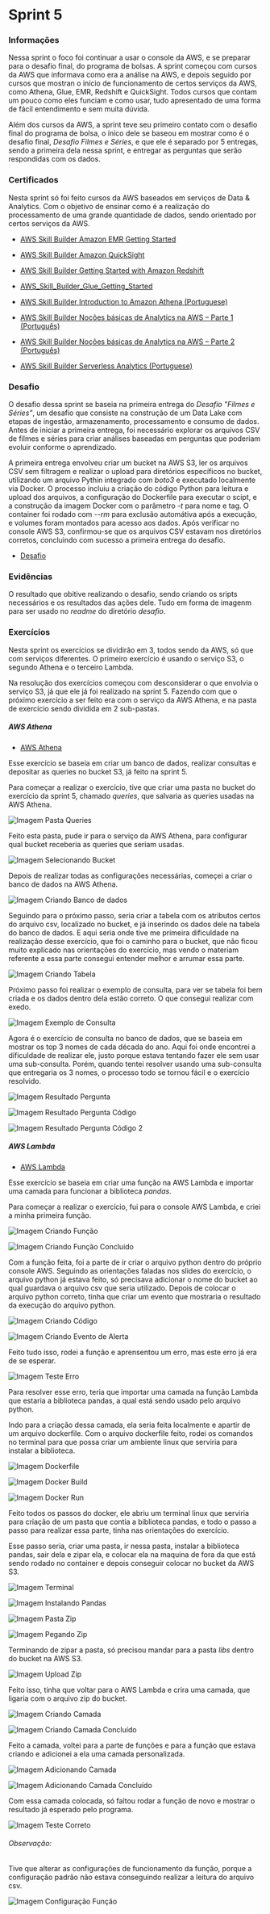# Sprint 5
### Informações
Nessa sprint o foco foi continuar a usar o console da AWS, e se preparar para o desafio final, do programa de bolsas. A sprint começou com cursos da AWS que informava como era a análise na AWS, e depois seguido por cursos que mostran o início de funcionamento de certos serviços da AWS, como Athena, Glue, EMR, Redshift e QuickSight. Todos cursos que contam um pouco como eles funciam e como usar, tudo apresentado de uma forma de fácil entendimento e sem muita dúvida. 

Além dos cursos da AWS, a sprint teve seu primeiro contato com o desafio final do programa de bolsa, o ínico dele se baseou em mostrar como é o desafio final, *Desafio Filmes e Séries*, e que ele é separado por 5 entregas, sendo a primeira dela nessa sprint, e entregar as perguntas que serão respondidas com os dados.
### Certificados

Nesta sprint só foi feito cursos da AWS baseados em serviços de Data & Analytics. Com o objetivo de ensinar como é a realização do processamento de uma grande quantidade de dados, sendo orientado por certos serviços da AWS.


- [AWS Skill Builder Amazon EMR Getting Started](./certificados/AWS_Skill_Builder_Amazon_EMR_Getting_Started.pdf)


- [AWS Skill Builder Amazon QuickSight](./certificados/AWS_Skill_Builder_Amazon_QuickSight.pdf)

- [AWS Skill Builder Getting Started with Amazon Redshift](./certificados/AWS_Skill_Builder_Getting_Started_with_Amazon_Redshift.pdf)

- [AWS_Skill_Builder_Glue_Getting_Started](./certificados/AWS_Skill_Builder_Glue_Getting_Started.pdf)


- [AWS Skill Builder Introduction to Amazon Athena (Portuguese)](./certificados/AWS_Skill_Builder_Introduction_to_Amazon_Athena_(Portuguese).pdf)

- [AWS Skill Builder Noções básicas de Analytics na AWS – Parte 1 (Português)](./certificados/AWS_Skill_Builder_Noções_básicas_de_Analytics_na_AWS–Parte_1_(Português).pdf)

- [AWS Skill Builder Noções básicas de Analytics na AWS – Parte 2 (Português)](./certificados/AWS_Skill_Builder_Noções_básicas_de_Analytics_na_AWS–Parte_2_(Português).pdf)

- [AWS Skill Builder Serverless Analytics (Portuguese)](./certificados/AWS_Skill_Builder_Serverless_Analytics_(Portuguese).pdf)

### Desafio
O desafio dessa sprint se baseia na primeira entrega do *Desafio "Filmes e Séries"*, um desafio que consiste na construção de um Data Lake com etapas de ingestão, armazenamento, processamento e consumo de dados. Antes de iniciar a primeira entrega, foi necessário explorar os arquivos CSV de filmes e séries para criar análises baseadas em perguntas que poderiam evoluir conforme o aprendizado. 

A primeira entrega envolveu criar um bucket na AWS S3, ler os arquivos CSV sem filtragem e realizar o upload para diretórios específicos no bucket, utilizando um arquivo Pythin integrado com *boto3* e executado localmente via Docker. O processo incluiu a criação do código Python para leitura e upload dos arquivos, a configuração do Dockerfile para executar o scipt, e a construção da imagem Docker com o parâmetro *-t* para nome e tag. O container foi rodado com *--rm* para exclusão automátiva após a execução, e volumes foram montados para acesso aos dados. Após verificar no console AWS S3, confirmou-se que os arquivos CSV estavam nos diretórios corretos, concluindo com sucesso a primeira entrega do desafio.

- [Desafio](./desafio/)

### Evidências
O resultado que obitive realizando o desafio, sendo criando os sripts necessários e os resultados das ações dele. Tudo em forma de imagenm para ser usado no *readme* do diretório *desafio*.
### Exercícios
Nesta sprint os exercícios se dividirão em 3, todos sendo da AWS, só que com serviços diferentes. O primeiro exercício é usando o serviço S3, o segundo Athena e o terceiro Lambda.

Na resolução dos exercícios começou com desconsiderar o que envolvia o serviço S3, já que ele já foi realizado na sprint 5. Fazendo com que o próximo exercício a ser feito era com o serviço da AWS Athena, e na pasta de exercício sendo dividida em 2 sub-pastas.

##### AWS Athena

- [AWS Athena](./exercicios/AWSAthena/)


Esse exercício se baseia em criar um banco de dados, realizar consultas e depositar as queries no bucket S3, já feito na sprint 5.

Para começar a realizar o exercício, tive que criar uma pasta no bucket do exercício da sprint 5, chamado *queries*, que salvaria as queries usadas na AWS Athena.


![Imagem Pasta Queries](./exercicios/AWSAthena/pastaQueries.png)


Feito esta pasta, pude ir para o serviço da AWS Athena, para configurar qual bucket receberia as queries que seriam usadas.


![Imagem Selecionando Bucket](./exercicios/AWSAthena/SelecionandoBucket.png)


Depois de realizar todas as configurações necessárias, começei a criar o banco de dados na AWS Athena.


![Imagem Criando Banco de dados](./exercicios/AWSAthena/CriandoBD.png)


Seguindo para o próximo passo, seria criar a tabela com os atributos certos do arquivo csv, localizado no bucket, e já inserindo os dados dele na tabela do banco de dados. E aqui seria onde tive me primeira dificuldade na realização desse exercício, que foi o caminho para o bucket, que não ficou muito explicado nas orientações do exercício, mas vendo o materiam referente a essa parte consegui entender melhor e arrumar essa parte.


![Imagem Criando Tabela](./exercicios/AWSAthena/CriandoTabela.png)


Próximo passo foi realizar o exemplo de consulta, para ver se tabela foi bem criada e os dados dentro dela estão correto. O que consegui realizar com exedo.


![Imagem Exemplo de Consulta](./exercicios/AWSAthena/ExemploConsulta.png)


Agora é o exercício de consulta no banco de dados, que se baseia em mostrar os top 3 nomes de cada década do ano. Aqui foi onde encontrei a díficuldade de realizar ele, justo porque estava tentando fazer ele sem usar uma sub-consulta. Porém, quando tentei resolver usando uma sub-consulta que entregaria os 3 nomes, o processo todo se tornou fácil e o exercício resolvido.


![Imagem Resultado Pergunta](./exercicios/AWSAthena/ResultadoPergunta.png)


![Imagem Resultado Pergunta Código](./exercicios/AWSAthena/ResultadoPerguntaCodigo.png)


![Imagem Resultado Pergunta Código 2](./exercicios/AWSAthena/ResultadoPerguntaCodigo2.png)


##### AWS Lambda

- [AWS Lambda](./exercicios/AWSLambda/)

Esse exercício se baseia em criar uma função na AWS Lambda e importar uma camada para funcionar a biblioteca *pandas*.

Para começar a realizar o exercício, fui para o console AWS Lambda, e criei a minha primeira função.


![Imagem Criando Função](./exercicios/AWSLambda/CriandoFuncao.png)


![Imagem Criando Função Concluido](./exercicios/AWSLambda/CriandoFuncaoConcluido.png)


Com a função feita, foi a parte de ir criar o arquivo python dentro do próprio console AWS. Seguindo as orientações faladas nos slides do exercício, o arquivo python já estava feito, só precisava adicionar o nome do bucket ao qual guardava o arquivo csv que seria utilizado. Depois de colocar o arquivo python correto, tinha que criar um evento que mostraria o resultado da execução do arquivo python.


![Imagem Criando Código](./exercicios/AWSLambda/CriandoCodigo.png)


![Imagem Criando Evento de Alerta](./exercicios/AWSLambda/CriandoEventoAlerta.png)


Feito tudo isso, rodei a função e aprensentou um erro, mas este erro já era de se esperar.


![Imagem Teste Erro](./exercicios/AWSLambda/TesteErro.png)


Para resolver esse erro, teria que importar uma camada na função Lambda que estaria a biblioteca pandas, a qual está sendo usado pelo arquivo python.

Indo para a criação dessa camada, ela seria feita localmente e apartir de um arquivo dockerfile. Com o arquivo dockerfile feito, rodei os comandos no terminal para que possa criar um ambiente linux que serviria para instalar a biblioteca.


![Imagem Dockerfile](./exercicios/AWSLambda/Dockerfile.png)


![Imagem Docker Build](./exercicios/AWSLambda/Dockerbuild.png)


![Imagem Docker Run](./exercicios/AWSLambda/Dockerrun.png)


Feito todos os passos do docker, ele abriu um terminal linux que serviria para criação de um pasta que contia a biblioteca pandas, e todo o passo a passo para realizar essa parte, tinha nas orientações do exercício.

Esse passo seria, criar uma pasta, ir nessa pasta, instalar a biblioteca pandas, sair dela e zipar ela, e colocar ela na maquina de fora da que está sendo rodado no container e depois conseguir colocar no bucket da AWS S3.


![Imagem Terminal](./exercicios/AWSLambda/Terminalbash.png)


![Imagem Instalando Pandas](./exercicios/AWSLambda/Instalandopandas.png)


![Imagem Pasta Zip](./exercicios/AWSLambda/Pastazip.png)


![Imagem Pegando Zip](./exercicios/AWSLambda/Pegandozip.png)


Terminando de zipar a pasta, só precisou mandar para a pasta *libs* dentro do bucket na AWS S3.


![Imagem Upload Zip](./exercicios/AWSLambda/UploadZip.png)


Feito isso, tinha que voltar para o AWS Lambda e crira uma camada, que ligaria com o arquivo zip do bucket.


![Imagem Criando Camada](./exercicios/AWSLambda/CriandoCamada.png)


![Imagem Criando Camada Concluído](./exercicios/AWSLambda/CriandoCamadaConcluido.png)


Feito a camada, voltei para a parte de funções e para a função que estava criando e adicionei a ela uma camada personalizada.


![Imagem Adicionando Camada](./exercicios/AWSLambda/AdicionandoCamada.png)


![Imagem Adicionando Camada Concluído](./exercicios/AWSLambda/AdicionandoCamadaConcluido.png)


Com essa camada colocada, só faltou rodar a função de novo e mostrar o resultado já esperado pelo programa.


![Imagem Teste Correto](./exercicios/AWSLambda/TesteCorreto.png)


###### *Observação:*

Tive que alterar as configurações de funcionamento da função, porque a configuração padrão não estava conseguindo realizar a leitura do arquivo csv.


![Imagem Configuração Função](./exercicios/AWSLambda/ConfiguracaoFuncao.png)
